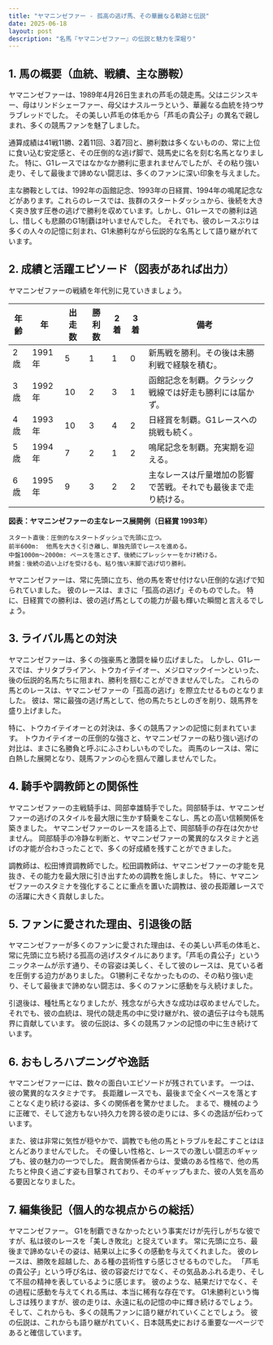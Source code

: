 ```yaml
---
title: "ヤマニンゼファー - 孤高の逃げ馬、その華麗なる軌跡と伝説"
date: 2025-06-18
layout: post
description: "名馬『ヤマニンゼファー』の伝説と魅力を深堀り"
---
```


## 1. 馬の概要（血統、戦績、主な勝鞍）

ヤマニンゼファーは、1989年4月26日生まれの芦毛の競走馬。父はニジンスキー、母はリンドシェーファー、母父はナスルーラという、華麗なる血統を持つサラブレッドでした。  その美しい芦毛の体毛から「芦毛の貴公子」の異名で親しまれ、多くの競馬ファンを魅了しました。

通算成績は41戦11勝、2着11回、3着7回と、勝利数は多くないものの、常に上位に食い込む安定感と、その圧倒的な逃げ脚で、競馬史に名を刻む名馬となりました。  特に、G1レースではなかなか勝利に恵まれませんでしたが、その粘り強い走り、そして最後まで諦めない闘志は、多くのファンに深い印象を与えました。

主な勝鞍としては、1992年の函館記念、1993年の日経賞、1994年の鳴尾記念などがあります。これらのレースでは、抜群のスタートダッシュから、後続を大きく突き放す圧巻の逃げで勝利を収めています。しかし、G1レースでの勝利は逃し、惜しくも悲願のG1制覇は叶いませんでした。  それでも、彼のレースぶりは多くの人々の記憶に刻まれ、G1未勝利ながら伝説的な名馬として語り継がれています。


## 2. 成績と活躍エピソード（図表があれば出力）

ヤマニンゼファーの戦績を年代別に見ていきましょう。

| 年齢 | 年     | 出走数 | 勝利数 | 2着 | 3着 | 備考                                                                     |
| ---- | ------- | ------ | ------ | ---- | ---- | ------------------------------------------------------------------------ |
| 2歳   | 1991年 | 5      | 1      | 1    | 0    | 新馬戦を勝利。その後は未勝利戦で経験を積む。                           |
| 3歳   | 1992年 | 10     | 2      | 3    | 1    | 函館記念を制覇。クラシック戦線では好走も勝利には届かず。                    |
| 4歳   | 1993年 | 10     | 3      | 4    | 2    | 日経賞を制覇。G1レースへの挑戦も続く。                               |
| 5歳   | 1994年 | 7      | 2      | 1    | 2    | 鳴尾記念を制覇。充実期を迎える。                                         |
| 6歳   | 1995年 | 9      | 3      | 2    | 2    | 主なレースは斤量増加の影響で苦戦。それでも最後まで走り続ける。               |


**図表：ヤマニンゼファーの主なレース展開例（日経賞 1993年）**

```
スタート直後：圧倒的なスタートダッシュで先頭に立つ。
前半600m:  他馬を大きく引き離し、単独先頭でレースを進める。
中盤1000m～2000m: ペースを落とさず、後続にプレッシャーをかけ続ける。
終盤：後続の追い上げを受けるも、粘り強い末脚で逃げ切り勝利。
```

ヤマニンゼファーは、常に先頭に立ち、他の馬を寄せ付けない圧倒的な逃げで知られていました。  彼のレースは、まさに「孤高の逃げ」そのものでした。  特に、日経賞での勝利は、彼の逃げ馬としての能力が最も輝いた瞬間と言えるでしょう。


## 3. ライバル馬との対決

ヤマニンゼファーは、多くの強豪馬と激闘を繰り広げました。  しかし、G1レースでは、ナリタブライアン、トウカイテイオー、メジロマックイーンといった、後の伝説的名馬たちに阻まれ、勝利を掴むことができませんでした。  これらの馬とのレースは、ヤマニンゼファーの「孤高の逃げ」を際立たせるものとなりました。  彼は、常に最強の逃げ馬として、他の馬たちとしのぎを削り、競馬界を盛り上げました。


特に、トウカイテイオーとの対決は、多くの競馬ファンの記憶に刻まれています。  トウカイテイオーの圧倒的な強さと、ヤマニンゼファーの粘り強い逃げの対比は、まさに名勝負と呼ぶにふさわしいものでした。  両馬のレースは、常に白熱した展開となり、競馬ファンの心を掴んで離しませんでした。


## 4. 騎手や調教師との関係性

ヤマニンゼファーの主戦騎手は、岡部幸雄騎手でした。岡部騎手は、ヤマニンゼファーの逃げのスタイルを最大限に生かす騎乗をこなし、馬との高い信頼関係を築きました。  ヤマニンゼファーのレースを語る上で、岡部騎手の存在は欠かせません。  岡部騎手の冷静な判断と、ヤマニンゼファーの驚異的なスタミナと逃げの才能が合わさったことで、多くの好成績を残すことができました。


調教師は、松田博資調教師でした。松田調教師は、ヤマニンゼファーの才能を見抜き、その能力を最大限に引き出すための調教を施しました。  特に、ヤマニンゼファーのスタミナを強化することに重点を置いた調教は、彼の長距離レースでの活躍に大きく貢献しました。


## 5. ファンに愛された理由、引退後の話

ヤマニンゼファーが多くのファンに愛された理由は、その美しい芦毛の体毛と、常に先頭に立ち続ける孤高の逃げスタイルにあります。「芦毛の貴公子」というニックネームが示す通り、その容姿は美しく、そして彼のレースは、見ている者を圧倒する迫力がありました。  G1勝利こそなかったものの、その粘り強い走り、そして最後まで諦めない闘志は、多くのファンに感動を与え続けました。


引退後は、種牡馬となりましたが、残念ながら大きな成功は収めませんでした。  それでも、彼の血統は、現代の競走馬の中に受け継がれ、彼の遺伝子は今も競馬界に貢献しています。  彼の伝説は、多くの競馬ファンの記憶の中に生き続けています。


## 6. おもしろハプニングや逸話

ヤマニンゼファーには、数々の面白いエピソードが残されています。  一つは、彼の驚異的なスタミナです。  長距離レースでも、最後まで全くペースを落とすことなく走り続ける姿は、多くの関係者を驚かせました。  まるで、機械のように正確で、そして途方もない持久力を誇る彼の走りには、多くの逸話が伝わっています。


また、彼は非常に気性が穏やかで、調教でも他の馬とトラブルを起こすことはほとんどありませんでした。  その優しい性格と、レースでの激しい闘志のギャップも、彼の魅力の一つでした。  厩舎関係者からは、愛嬌のある性格で、他の馬たちと仲良く過ごす姿も目撃されており、そのギャップもまた、彼の人気を高める要因となりました。


## 7. 編集後記（個人的な視点からの総括）

ヤマニンゼファー。  G1を制覇できなかったという事実だけが先行しがちな彼ですが、私は彼のレースを「美しき敗北」と捉えています。  常に先頭に立ち、最後まで諦めないその姿は、結果以上に多くの感動を与えてくれました。  彼のレースは、勝敗を超越した、ある種の芸術性すら感じさせるものでした。  「芦毛の貴公子」という呼び名は、彼の容姿だけでなく、その気品あふれる走り、そして不屈の精神を表しているように感じます。  彼のような、結果だけでなく、その過程に感動を与えてくれる馬は、本当に稀有な存在です。  G1未勝利という悔しさは残りますが、彼の走りは、永遠に私の記憶の中に輝き続けるでしょう。  そして、これからも、多くの競馬ファンに語り継がれていくことでしょう。  彼の伝説は、これからも語り継がれていく、日本競馬史における重要な一ページであると確信しています。
